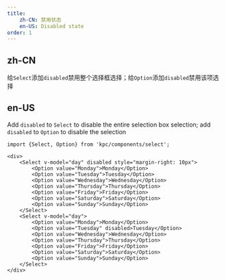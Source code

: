 ```yaml
---
title: 
    zh-CN: 禁用状态
    en-US: Disabled state
order: 1
---
```

## zh-CN

给`Select`添加`disabled`禁用整个选择框选择；给`Option`添加`disabled`禁用该项选择

## en-US

Add `disabled` to `Select` to disable the entire selection box selection; add `disabled` to `Option` to disable the selection

```vdt
import {Select, Option} from 'kpc/components/select';

<div>
    <Select v-model="day" disabled style="margin-right: 10px">
        <Option value="Monday">Monday</Option>
        <Option value="Tuesday">Tuesday</Option>
        <Option value="Wednesday">Wednesday</Option>
        <Option value="Thursday">Thursday</Option>
        <Option value="Friday">Friday</Option>
        <Option value="Saturday">Saturday</Option>
        <Option value="Sunday">Sunday</Option>
    </Select>
    <Select v-model="day">
        <Option value="Monday">Monday</Option>
        <Option value="Tuesday" disabled>Tuesday</Option>
        <Option value="Wednesday">Wednesday</Option>
        <Option value="Thursday">Thursday</Option>
        <Option value="Friday">Friday</Option>
        <Option value="Saturday">Saturday</Option>
        <Option value="Sunday">Sunday</Option>
    </Select>
</div>
```
